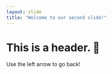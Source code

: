 ```yaml
---
layout: slide
title: "Welcome to our second slide!"
---
```

# This is a header. :cowboy_hat_face:
Use the left arrow to go back!
